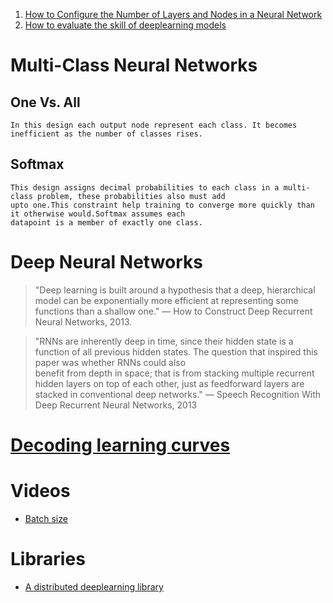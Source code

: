 1. [How to Configure the Number of Layers and Nodes in a Neural Network](https://machinelearningmastery.com/how-to-configure-the-number-of-layers-and-nodes-in-a-neural-network/)
2. [How to evaluate the skill of deeplearning models](https://machinelearningmastery.com/evaluate-skill-deep-learning-models/)


# Multi-Class Neural Networks
  ## One Vs. All
    In this design each output node represent each class. It becomes inefficient as the number of classes rises.
  ## Softmax
    This design assigns decimal probabilities to each class in a multi-class problem, these probabilities also must add
    upto one.This constraint help training to converge more quickly than it otherwise would.Softmax assumes each
    datapoint is a member of exactly one class.
    
# Deep Neural Networks
  > "Deep learning is built around a hypothesis that a deep, hierarchical model can be exponentially more efficient at representing some functions than a shallow one."
  >                                                                                                            — How to Construct Deep Recurrent Neural Networks, 2013.
  
  > "RNNs are inherently deep in time, since their hidden state is a function of all previous hidden states. The question that inspired this paper was whether RNNs could also   
  > benefit from depth in space; that is from stacking multiple recurrent hidden layers on top of each other, just as feedforward layers are stacked in conventional deep
  > networks."
  >                                                                                                           — Speech Recognition With Deep Recurrent Neural Networks, 2013                                                                                                            
# [Decoding learning curves](https://machinelearningmastery.com/learning-curves-for-diagnosing-machine-learning-model-performance/)

# Videos
 - [Batch size](https://www.youtube.com/watch?v=U4WB9p6ODjM)

# Libraries
 + [A distributed deeplearning library](https://singa.apache.org/)
